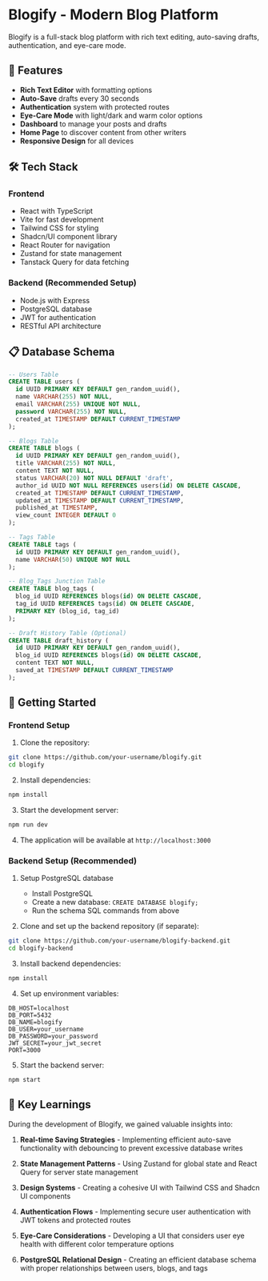 
# Blogify - Modern Blog Platform


Blogify is a full-stack blog platform with rich text editing, auto-saving drafts, authentication, and eye-care mode.

## 🚀 Features

- **Rich Text Editor** with formatting options
- **Auto-Save** drafts every 30 seconds
- **Authentication** system with protected routes 
- **Eye-Care Mode** with light/dark and warm color options
- **Dashboard** to manage your posts and drafts
- **Home Page** to discover content from other writers
- **Responsive Design** for all devices

## 🛠️ Tech Stack

### Frontend
- React with TypeScript
- Vite for fast development
- Tailwind CSS for styling
- Shadcn/UI component library
- React Router for navigation
- Zustand for state management
- Tanstack Query for data fetching

### Backend (Recommended Setup)
- Node.js with Express
- PostgreSQL database
- JWT for authentication
- RESTful API architecture

## 📋 Database Schema

```sql
-- Users Table
CREATE TABLE users (
  id UUID PRIMARY KEY DEFAULT gen_random_uuid(),
  name VARCHAR(255) NOT NULL,
  email VARCHAR(255) UNIQUE NOT NULL,
  password VARCHAR(255) NOT NULL,
  created_at TIMESTAMP DEFAULT CURRENT_TIMESTAMP
);

-- Blogs Table
CREATE TABLE blogs (
  id UUID PRIMARY KEY DEFAULT gen_random_uuid(),
  title VARCHAR(255) NOT NULL,
  content TEXT NOT NULL,
  status VARCHAR(20) NOT NULL DEFAULT 'draft',
  author_id UUID NOT NULL REFERENCES users(id) ON DELETE CASCADE,
  created_at TIMESTAMP DEFAULT CURRENT_TIMESTAMP,
  updated_at TIMESTAMP DEFAULT CURRENT_TIMESTAMP,
  published_at TIMESTAMP,
  view_count INTEGER DEFAULT 0
);

-- Tags Table
CREATE TABLE tags (
  id UUID PRIMARY KEY DEFAULT gen_random_uuid(),
  name VARCHAR(50) UNIQUE NOT NULL
);

-- Blog_Tags Junction Table
CREATE TABLE blog_tags (
  blog_id UUID REFERENCES blogs(id) ON DELETE CASCADE,
  tag_id UUID REFERENCES tags(id) ON DELETE CASCADE,
  PRIMARY KEY (blog_id, tag_id)
);

-- Draft History Table (Optional)
CREATE TABLE draft_history (
  id UUID PRIMARY KEY DEFAULT gen_random_uuid(),
  blog_id UUID REFERENCES blogs(id) ON DELETE CASCADE,
  content TEXT NOT NULL,
  saved_at TIMESTAMP DEFAULT CURRENT_TIMESTAMP
);
```

## 🚀 Getting Started

### Frontend Setup

1. Clone the repository:
```bash
git clone https://github.com/your-username/blogify.git
cd blogify
```

2. Install dependencies:
```bash
npm install
```

3. Start the development server:
```bash
npm run dev
```

4. The application will be available at `http://localhost:3000`

### Backend Setup (Recommended)

1. Setup PostgreSQL database
   - Install PostgreSQL
   - Create a new database: `CREATE DATABASE blogify;`
   - Run the schema SQL commands from above

2. Clone and set up the backend repository (if separate):
```bash
git clone https://github.com/your-username/blogify-backend.git
cd blogify-backend
```

3. Install backend dependencies:
```bash
npm install
```

4. Set up environment variables:
```
DB_HOST=localhost
DB_PORT=5432
DB_NAME=blogify
DB_USER=your_username
DB_PASSWORD=your_password
JWT_SECRET=your_jwt_secret
PORT=3000
```

5. Start the backend server:
```bash
npm start
```

## 🧠 Key Learnings

During the development of Blogify, we gained valuable insights into:

1. **Real-time Saving Strategies** - Implementing efficient auto-save functionality with debouncing to prevent excessive database writes

2. **State Management Patterns** - Using Zustand for global state and React Query for server state management

3. **Design Systems** - Creating a cohesive UI with Tailwind CSS and Shadcn UI components

4. **Authentication Flows** - Implementing secure user authentication with JWT tokens and protected routes

5. **Eye-Care Considerations** - Developing a UI that considers user eye health with different color temperature options

6. **PostgreSQL Relational Design** - Creating an efficient database schema with proper relationships between users, blogs, and tags


